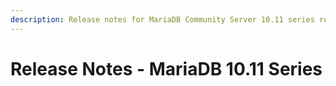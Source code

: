 ```yaml
---
description: Release notes for MariaDB Community Server 10.11 series releases
---
```


# Release Notes - MariaDB 10.11 Series

